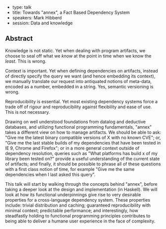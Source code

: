 - type: talk
- title: Towards "annex", a Fact Based Dependency System
- speakers: Mark Hibberd
- session: Data and knowledge

## Abstract 

Knowledge is not static. Yet when dealing with program artifacts, we
choose to seal off what we _know_ at the point in time when we know
the _least_. This is wrong.

Context is important. Yet when defining dependencies on artifacts,
instead of directly specify the query we want (and hence embedding its
context), we manually translate our request into antiquated notions of
meta-data, encoded as a number, embedded in a string. Yes, semantic
versioning is wrong.

Reproducibility is essential. Yet most existing dependency systems
force a trade off of rigour and reproducibility against flexibility
and ease of use. This is not necessary.

Drawing on well understood foundations from datalog and deductive
databases, and utilizing functional programming fundamentals,
"annex" takes a different view on how to manage artifacts. We should
be able to ask: "Give me the latest binary compatible versions of X
with no known CVE"; or, "Give me the last stable builds of my
dependencies that have been tested in IE 9, Chrome and Firefox"; or
in a more general context outside of dependency resolution, queries
such as "What platforms has build x of my library been tested on?"
provide a useful understanding of the current state of artifacts; and
finally, it should be possible to phrase all of these questions with a
first class notion of time, for example "Give me the same
dependencies when I last asked this query".

This talk will start by walking through the concepts behind "annex",
before taking a deeper look at the design and implementation (in
Haskell). We will look at how its functional underpinnings give rise
to very desirable properties for a cross-language dependency system.
These properties include: trivial distribution and caching; guaranteed
reproducibility with minimal context; predictable performance; and
interestingly, how steadfastly holding to functional programming
principles contributes to being able to deliver a humane user
experience in the face of complexity.
